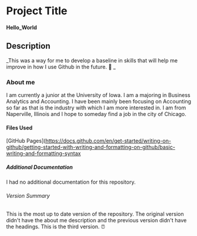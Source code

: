 # Project Title
**Hello_World**
## Description
_This was a way for me to develop a baseline in skills that will help me improve in how I use Github in the future. 🎯 _
### About me
I am currently a junior at the University of Iowa. I am a majoring in Business Analytics and Accounting. I have been mainly been focusing on Accounting so far as that is the industry with which I am more interested in. I am from Naperville, Illinois and I hope to someday find a job in the city of Chicago.
#### Files Used
[GitHub Pages](https://docs.github.com/en/get-started/writing-on-github/getting-started-with-writing-and-formatting-on-github/basic-writing-and-formatting-syntax
##### Additional Documentation
I had no additional documentation for this repository.
###### Version Summary
This is the most up to date version of the repository. The original version didn't have the about me description and the previous version didn't have the headings. This is the third version. ⏰

